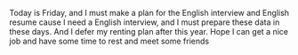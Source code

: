 Today is Friday, and I must make a plan for the English interview and English resume cause I need a English interview, and I must prepare these data in these days. And I defer my renting plan after this year. Hope I can get a nice job and have some time to rest and meet some friends
